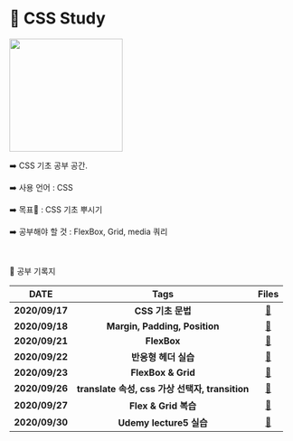 # :art: CSS Study 



<img src ="https://user-images.githubusercontent.com/48006103/94131997-a3d02500-fe99-11ea-9004-22419ddc7a0f.png" width = "200" height = auto>





:arrow_right: CSS 기초 공부 공간.

:arrow_right: 사용 언어 : CSS

:arrow_right: 목표:bookmark: :  CSS 기초 뿌시기​

:arrow_right: 공부해야 할 것 : FlexBox, Grid, media 쿼리


</br>

:book: 공부 기록지

|      DATE      |                      Tags                       |                            Files                             |
| :------------: | :---------------------------------------------: | :----------------------------------------------------------: |
| **2020/09/17** |                **CSS 기초 문법**                | **[:link: ](https://github.com/holim0/Front_End_Study/blob/master/README_Directory/CSS/20200917.md)** |
| **2020/09/18** |          **Margin, Padding, Position**          | **[:link:](https://github.com/holim0/Front_End_Study/blob/master/README_Directory/CSS/20200918.md)** |
| **2020/09/21** |                   **FlexBox**                   | [:link:](https://github.com/holim0/Front_End_Study/blob/master/README_Directory/CSS/20200921.md) |
| **2020/09/22** |              **반응형 헤더 실습**               | [:link:](https://github.com/holim0/Front_End_Study/blob/master/README_Directory/CSS/20200922.md) |
| **2020/09/23** |               **FlexBox & Grid**                | [:link:](https://github.com/holim0/Front_End_Study/blob/master/README_Directory/CSS/20200923.md) |
| **2020/09/26** | **translate 속성, css 가상 선택자, transition** | [:link:](https://github.com/holim0/Front_End_Study/blob/master/README_Directory/CSS/20200926.md) |
| **2020/09/27** |              **Flex & Grid 복습**               | [:link:](https://github.com/holim0/Front_End_Study/blob/master/README_Directory/CSS/20200927.md) |
| **2020/09/30** |             **Udemy lecture5 실습**             | [:link:](https://github.com/holim0/Front_End_Study/blob/master/README_Directory/CSS/20200930.md) |



</br>

</br>


